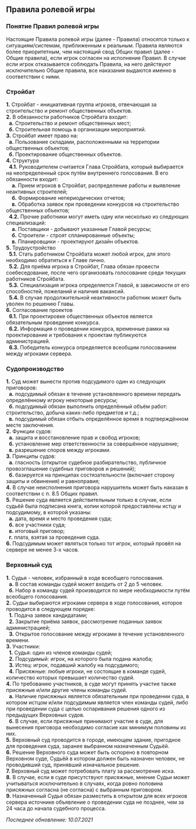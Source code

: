 ## Правила ролевой игры
### Понятие Правил ролевой игры
Настоящие Правила ролевой игры (далее - Правила) относятся только к ситуациям/системам, приближенным к реальным. Правила являются более приоритетным, чем настоящий свод Общих правил (далее - Общие правила), если игрок согласен на исполнение Правил. В случае если игрок отказывается соблюдать Правила, на него действуют исключительно Общие правила, все наказания выдаются именно в соответствии с ними.  
  
### Стройбат
**1.** Стройбат - инициативная группа игроков, отвечающая за строительство и ремонт общественных объектов.  
**2.** В обязанности работников Стройбата входит:  
&nbsp; **а.** Строительство и ремонт общественных мест;  
&nbsp; **б.** Строительная помощь в организации мероприятий.  
**3.** Стройбат имеет право на:  
&nbsp; **а.** Пользование складами, расположенными на территории общественных объектов;  
&nbsp; **б.** Проектирование общественных объектов.  
**4.** Структура  
&nbsp; **4.1.** Руководителем считается Глава Стройбата, который выбирается на неопределенный срок путём внутреннего голосования. В его обязанности входит:  
&nbsp; &nbsp; **а.** Прием игроков в Стройбат, распределение работы и выявление неактивных строителей;  
&nbsp; &nbsp; **б.** Формирование непериодических отчетов;  
&nbsp; &nbsp; **в.** Обработка заявок при проведении конкурсов на строительство общественных объектов;  
&nbsp; **4.2.** Прочие работники могут иметь одну или несколько из следующих специализаций:  
&nbsp; &nbsp; **a.** Поставщики - добывают указанные Главой ресурсы;  
&nbsp; &nbsp; **б.** Строители - строят спланированные объекты;  
&nbsp; &nbsp; **в.** Планировщики - проектируют дизайн объектов.  
**5.** Трудоустройство  
&nbsp; **5.1.** Стать работником Стройбата может любой игрок, для этого необходимо обратиться к Главе лично.  
&nbsp; **5.2.** Для приёма игрока в Стройбат, Глава обязан провести соебеседование, после чего организовать голосование среди текущих работников Стройбата.  
&nbsp; **5.3.** Специализация игрока определяется Главой, в зависимости от его способностей, пожеланий и наличия вакансий.  
&nbsp; **5.4.** В случае продолжительной неактивности работник может быть уволен по решению Главы.  
**6.** Согласование проектов  
&nbsp; **6.1.** При проектировке общественных объектов является обязательным проведение конкурса.  
&nbsp; **6.2.** Информация о проведении конкурса, временные рамки на проектирование и требования к проектам публикуются администрацией.  
&nbsp; **6.3.** Победитель конкурса определяется всеобщим голосованием между игроками сервера.  
  
### Судопроизводство
**1.** Суд может вынести против подсудимого один из следующих приговоров:  
&nbsp; **а.** подсудимый обязан в течение установленного времени передать определённому игроку некоторые ресурсы;  
&nbsp; **б.** подсудимый обязан выполнить определённый объём работ: строительство, добыча каких-либо предметов и т.д.;  
&nbsp; **в.** подсудимый обязан отбыть определённое время в подтверждённом месте заключения.  
**2.** Функции судов:  
&nbsp; **а.** защита и восстановление прав и свобод игроков;  
&nbsp; **б.** установление мер ответственности за совершённое нарушение;  
&nbsp; **в.** разрешение споров между игроками.  
**3.** Принципы судов:  
&nbsp; **а.** гласность (открытое судебное разбирательство, публичное провозглашение судебных приговоров и решений);  
&nbsp; **б.** базируется на принципах состязательности (включает сторону защиты и обвинения) и равноправия;  
**4.** В случае неисполнения приговора нарушитель может быть наказан в соответствии с п. 8.5 Общих правил.  
**5.** Решение суда является действительным только в случае, если судьёй была подписана книга, копии которой предоставлены истцу и подсудимому, в которой указаны:  
&nbsp; **а.** дата, время и место проведения суда;  
&nbsp; **б.** все участники суда;  
&nbsp; **в.** итоговый приговор;  
&nbsp; **г.** плата, взятая за проведения суда.  
**6.** Подсудимым может являться только тот игрок, который провёл на сервере не менее 3-х часов.  
  
### Верховный суд
**1.** Судья - человек, избранный в ходе всеобщего голосования.  
&nbsp; **а.** В состав команды судей может входить от 2 до 5 человек.  
&nbsp; **б.** Набор в команду судей производится по мере необходимости путём всеобщего голосования.  
**2.** Судьи выбираются игроками сервера в ходе голосования, которое проводится в следующем порядке:  
&nbsp; **1.** Подача заявок кандидатами;  
&nbsp; **2.** Закрытие приёма заявок, рассмотрение поданных заявок администрацией;  
&nbsp; **3.** Открытое голосование между игроками в течение установленного времени.  
**3.** Участники:  
&nbsp; **1.** Судья: один из членов команды судей;  
&nbsp; **2.** Подсудимый: игрок, на которого была подана жалоба;  
&nbsp; **3.** Истец: игрок, подавший жалобу на подсудимого;  
&nbsp; **4.** Присяжные: любые игроки, не состоящие в команде судей, количество которых превышает количество судей.  
**4.** По требованию участников, в суде могут принять участие также присяжные и/или другие члены команды судей.  
&nbsp; **а.** Наличие присяжных является обязательным при проведении суда, в котором истцом и/или подсудимым является член команды судей, либо при проведении суда с целью оспаривания решения одного из предыдущих Верховных судов.  
&nbsp; **б.** В случае, если присяжные принимают участие в суде, для вынесения приговора необходимо согласие как минимум половины из них.  
**5.** Верховный суд проводится в городе, имеющем здание, пригодное для проведения суда, заранее выбранном назначенным Судьёй.  
**6.** Решение Верховного суда может быть оспорено в повторном Верховном суде, Судьёй в котором должен быть назначен человек, не проводивший суд, принявший изначальное решение.  
**7.** Верховный суд может потребовать плату за рассмотрение иска.  
**8.** В случае, если в суде присутствуют присяжные, мнение Cудьи может учитываться исключительно в случаях, когда ровно половина присяжных согласна (не согласна) с выбранным приговором.  
**9.** Назначенный Судья обязан разместить в открытом для всех игроков сервера источнике объявление о проведении суда не позднее, чем за 24 часа до начала судебного процесса.  
  
*Последнее обновление: 10.07.2021*